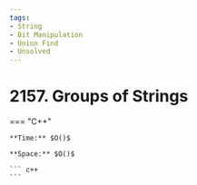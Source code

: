 ```yaml
---
tags:
- String
- Bit Manipulation
- Union Find
- Unsolved
---
```



# 2157. Groups of Strings

=== "C++"

    **Time:** $O()$

    **Space:** $O()$

    ``` c++
    ```